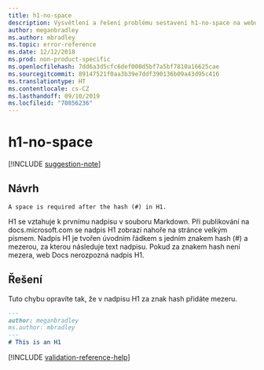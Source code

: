 ```yaml
---
title: h1-no-space
description: Vysvětlení a řešení problému sestavení h1-no-space na webu Docs
author: meganbradley
ms.author: mbradley
ms.topic: error-reference
ms.date: 12/12/2018
ms.prod: non-product-specific
ms.openlocfilehash: 7dd6a3d5cfc6def000d5bf7a5bf7810a16625cae
ms.sourcegitcommit: 89147521f0aa3b39e7ddf390136b09a43d95c416
ms.translationtype: HT
ms.contentlocale: cs-CZ
ms.lasthandoff: 09/10/2019
ms.locfileid: "70856236"
---
```

# <a name="h1-no-space"></a>h1-no-space

[!INCLUDE [suggestion-note](includes/suggestion-note.md)]

## <a name="suggestion"></a>Návrh

`A space is required after the hash (#) in H1.`

H1 se vztahuje k prvnímu nadpisu v souboru Markdown. Při publikování na docs.microsoft.com se nadpis H1 zobrazí nahoře na stránce velkým písmem. Nadpis H1 je tvořen úvodním řádkem s jedním znakem hash (#) a mezerou, za kterou následuje text nadpisu. Pokud za znakem hash není mezera, web Docs nerozpozná nadpis H1.

## <a name="resolution"></a>Řešení

Tuto chybu opravíte tak, že v nadpisu H1 za znak hash přidáte mezeru.

```markdown
---
author: meganbradley
ms.author: mbradley
---
# This is an H1
```

<!--make sure to add this file to your includes folder and verify the path-->
[!INCLUDE [validation-reference-help](includes/validation-reference-help.md)]
